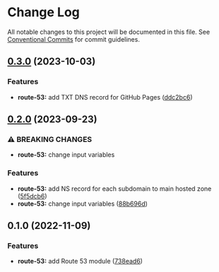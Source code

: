# Change Log

All notable changes to this project will be documented in this file.
See [Conventional Commits](https://conventionalcommits.org) for commit guidelines.

## [0.3.0](https://github.com/aldra-consulting/infrastructure-modules/compare/route-53@0.2.0...route-53@0.3.0) (2023-10-03)


### Features

* **route-53:** add TXT DNS record for GitHub Pages ([ddc2bc6](https://github.com/aldra-consulting/infrastructure-modules/commit/ddc2bc69288823c78c9c0e9a1ecbe7ee9e434908))



## [0.2.0](https://github.com/aldra-consulting/infrastructure-modules/compare/route-53@0.1.0...route-53@0.2.0) (2023-09-23)


### ⚠ BREAKING CHANGES

* **route-53:** change input variables

### Features

* **route-53:** add NS record for each subdomain to main hosted zone ([5f5dcb6](https://github.com/aldra-consulting/infrastructure-modules/commit/5f5dcb6027e3b6872713fa853eb66d0dc58cbbe3))
* **route-53:** change input variables ([88b696d](https://github.com/aldra-consulting/infrastructure-modules/commit/88b696d09a9f27276b7176f91f541a7081f587c4))



## 0.1.0 (2022-11-09)


### Features

* **route-53:** add Route 53 module ([738ead6](https://github.com/aldra-consulting/infrastructure-modules/commit/738ead6aaaea1e9e39bc35ef959796979121e75e))
